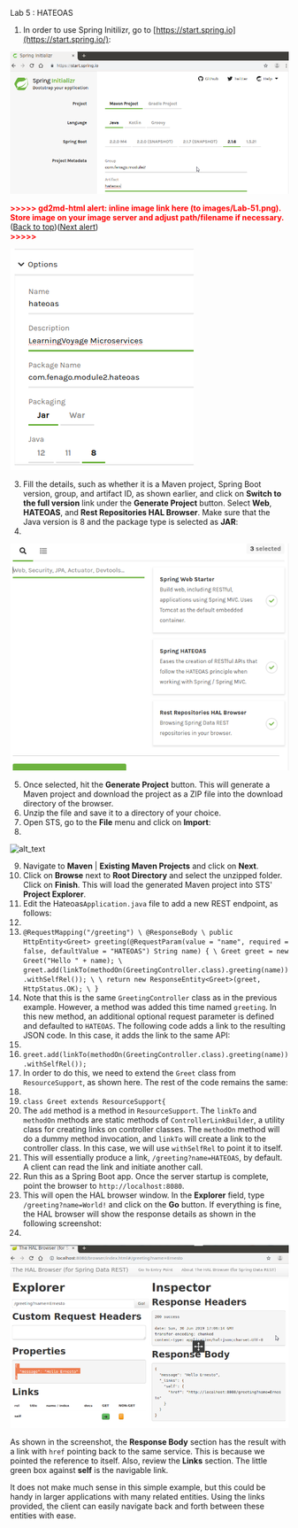 Lab 5 : HATEOAS



1. In order to use Spring Initilizr, go to [https://start.spring.io](https://start.spring.io/):


![alt_text](images/Lab-50.png "image_tooltip")




<p id="gdcalert2" ><span style="color: red; font-weight: bold">>>>>>  gd2md-html alert: inline image link here (to images/Lab-51.png). Store image on your image server and adjust path/filename if necessary. </span><br>(<a href="#">Back to top</a>)(<a href="#gdcalert3">Next alert</a>)<br><span style="color: red; font-weight: bold">>>>>> </span></p>


![alt_text](images/Lab-51.png "image_tooltip")




3. Fill the details, such as whether it is a Maven project, Spring Boot version, group, and artifact ID, as shown earlier, and click on **Switch to the full version** link under the **Generate Project** button. Select **Web**, **HATEOAS**, and **Rest Repositories HAL Browser**. Make sure that the Java version is 8 and the package type is selected as **JAR**:
4. 




![alt_text](images/Lab-52.png "image_tooltip")

5. Once selected, hit the **Generate Project** button. This will generate a Maven project and download the project as a ZIP file into the download directory of the browser.
6. Unzip the file and save it to a directory of your choice.
7. Open STS, go to the **File** menu and click on **Import**:
8. 


![alt_text](images/Lab-53.jpg "image_tooltip")

9. Navigate to **Maven** | **Existing Maven Projects** and click on **Next**.
10. Click on **Browse** next to **Root Directory** and select the unzipped folder. Click on **Finish**. This will load the generated Maven project into STS' **Project Explorer**.
11. Edit the Hateoas`Application.java` file to add a new REST endpoint, as follows:
12. 
13. `@RequestMapping("/greeting") \
@ResponseBody \
public HttpEntity<Greet> greeting(@RequestParam(value = "name", required = false, defaultValue = "HATEOAS") String name) { \
       Greet greet = new Greet("Hello " + name); \
       greet.add(linkTo(methodOn(GreetingController.class).greeting(name)).withSelfRel()); \
 \
       return new ResponseEntity<Greet>(greet, HttpStatus.OK); \
}`
14. Note that this is the same `GreetingController` class as in the previous example. However, a method was added this time named `greeting`. In this new method, an additional optional request parameter is defined and defaulted to `HATEOAS`. The following code adds a link to the resulting JSON code. In this case, it adds the link to the same API:
15. 
16. `greet.add(linkTo(methodOn(GreetingController.class).greeting(name)).withSelfRel());`
17. In order to do this, we need to extend the `Greet` class from `ResourceSupport`, as shown here. The rest of the code remains the same:
18. 
19. `class Greet extends ResourceSupport{`
20. The `add` method is a method in `ResourceSupport`. The `linkTo` and `methodOn` methods are static methods of `ControllerLinkBuilder`, a utility class for creating links on controller classes. The `methodOn` method will do a dummy method invocation, and `linkTo` will create a link to the controller class. In this case, we will use `withSelfRel` to point it to itself.
21. This will essentially produce a link, `/greeting?name=HATEOAS`, by default. A client can read the link and initiate another call.
22. Run this as a Spring Boot app. Once the server startup is complete, point the browser to `http://localhost:8080`.
23. This will open the HAL browser window. In the **Explorer** field, type `/greeting?name=World!` and click on the **Go** button. If everything is fine, the HAL browser will show the response details as shown in the following screenshot:
24. 


![alt_text](images/Lab-54.png "image_tooltip")


As shown in the screenshot, the **Response Body** section has the result with a link with `href` pointing back to the same service. This is because we pointed the reference to itself. Also, review the **Links** section. The little green box against **self** is the navigable link.


It does not make much sense in this simple example, but this could be handy in larger applications with many related entities. Using the links provided, the client can easily navigate back and forth between these entities with ease.


<!-- Docs to Markdown version 1.0β17 -->

